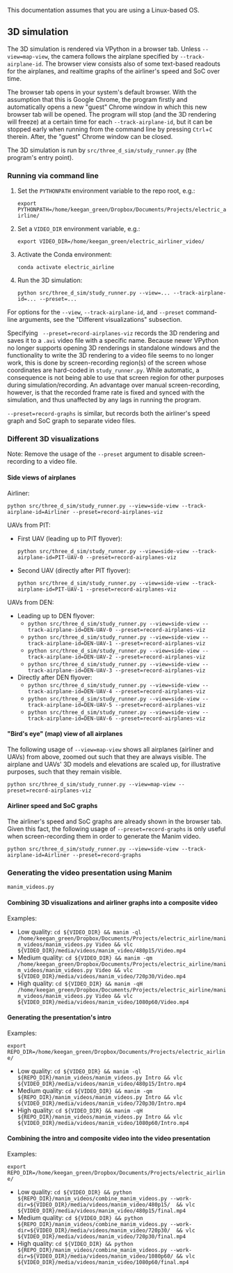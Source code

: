 This documentation assumes that you are using a Linux-based OS.

## 3D simulation

The 3D simulation is rendered via VPython in a browser tab. Unless `--view=map-view`, the camera follows the airplane specified by `--track-airplane-id`. The browser view consists also of some text-based readouts for the airplanes, and realtime graphs of the airliner's speed and SoC over time.

The browser tab opens in your system's default browser. With the assumption that this is Google Chrome, the program firstly and automatically opens a new "guest" Chrome window in which this new browser tab will be opened. The program will stop (and the 3D rendering will freeze) at a certain time for each `--track-airplane-id`, but it can be stopped early when running from the command line by pressing `Ctrl`+`C` therein. After, the "guest" Chrome window can be closed. 

The 3D simulation is run by `src/three_d_sim/study_runner.py` (the program's entry point).

### Running via command line

1. Set the `PYTHONPATH` environment variable to the repo root, e.g.:
    
    `export PYTHONPATH=/home/keegan_green/Dropbox/Documents/Projects/electric_airline/`
    
2. Set a `VIDEO_DIR` environment variable, e.g.:
    
    `export VIDEO_DIR=/home/keegan_green/electric_airliner_video/`
    
3. Activate the Conda environment:
    
    `conda activate electric_airline`
    
4. Run the 3D simulation:
    
    `python src/three_d_sim/study_runner.py --view=... --track-airplane-id=... --preset=...`

For options for the `--view`, `--track-airplane-id`, and `--preset` command-line arguments, see the "Different visualizations" subsection.

Specifying ` --preset=record-airplanes-viz` records the 3D rendering and saves it to a `.avi` video file with a specific name. Because newer VPython no longer supports opening 3D renderings in standalone windows and the functionality to write the 3D rendering to a video file seems to no longer work, this is done by screen-recording region(s) of the screen whose coordinates are hard-coded in `study_runner.py`. While automatic, a consequence is not being able to use that screen region for other purposes during simulation/recording. An advantage over manual screen-recording, however, is that the recorded frame rate is fixed and synced with the simulation, and thus unaffected by any lags in running the program.

`--preset=record-graphs` is similar, but records both the airliner's speed graph and SoC graph to separate video files.

### Different 3D visualizations

Note: Remove the usage of the `--preset` argument to disable screen-recording to a video file.

#### Side views of airplanes

Airliner:

`python src/three_d_sim/study_runner.py --view=side-view --track-airplane-id=Airliner --preset=record-airplanes-viz`

UAVs from PIT:
  - First UAV (leading up to PIT flyover):
    
    `python src/three_d_sim/study_runner.py --view=side-view --track-airplane-id=PIT-UAV-0 --preset=record-airplanes-viz`
    
  - Second UAV (directly after PIT flyover):
    
    `python src/three_d_sim/study_runner.py --view=side-view --track-airplane-id=PIT-UAV-1 --preset=record-airplanes-viz`

UAVs from DEN:
  - Leading up to DEN flyover:
    - `python src/three_d_sim/study_runner.py --view=side-view --track-airplane-id=DEN-UAV-0 --preset=record-airplanes-viz`
    - `python src/three_d_sim/study_runner.py --view=side-view --track-airplane-id=DEN-UAV-1 --preset=record-airplanes-viz`
    - `python src/three_d_sim/study_runner.py --view=side-view --track-airplane-id=DEN-UAV-2 --preset=record-airplanes-viz`
    - `python src/three_d_sim/study_runner.py --view=side-view --track-airplane-id=DEN-UAV-3 --preset=record-airplanes-viz`
  - Directly after DEN flyover:
    - `python src/three_d_sim/study_runner.py --view=side-view --track-airplane-id=DEN-UAV-4 --preset=record-airplanes-viz`
    - `python src/three_d_sim/study_runner.py --view=side-view --track-airplane-id=DEN-UAV-5 --preset=record-airplanes-viz`
    - `python src/three_d_sim/study_runner.py --view=side-view --track-airplane-id=DEN-UAV-6 --preset=record-airplanes-viz`

#### "Bird's eye" (map) view of all airplanes

The following usage of `--view=map-view` shows all airplanes (airliner and UAVs) from above, zoomed out such that they are always visible. The airplane and UAVs' 3D models and elevations are scaled up, for illustrative purposes, such that they remain visible.

`python src/three_d_sim/study_runner.py --view=map-view --preset=record-airplanes-viz`

#### Airliner speed and SoC graphs

The airliner's speed and SoC graphs are already shown in the browser tab. Given this fact, the following usage of `--preset=record-graphs` is only useful when screen-recording them in order to generate the Manim video.

`python src/three_d_sim/study_runner.py --view=side-view --track-airplane-id=Airliner --preset=record-graphs`

### Generating the video presentation using Manim

`manim_videos.py`

#### Combining 3D visualizations and airliner graphs into a composite video

Examples:

- Low quality:    `cd ${VIDEO_DIR} && manim -ql /home/keegan_green/Dropbox/Documents/Projects/electric_airline/manim_videos/manim_videos.py Video && vlc ${VIDEO_DIR}/media/videos/manim_video/480p15/Video.mp4`
- Medium quality: `cd ${VIDEO_DIR} && manim -qm /home/keegan_green/Dropbox/Documents/Projects/electric_airline/manim_videos/manim_videos.py Video && vlc ${VIDEO_DIR}/media/videos/manim_video/720p30/Video.mp4`
- High quality:   `cd ${VIDEO_DIR} && manim -qH /home/keegan_green/Dropbox/Documents/Projects/electric_airline/manim_videos/manim_videos.py Video && vlc ${VIDEO_DIR}/media/videos/manim_video/1080p60/Video.mp4`

#### Generating the presentation's intro

Examples:

`export REPO_DIR=/home/keegan_green/Dropbox/Documents/Projects/electric_airline/`

- Low quality:    `cd ${VIDEO_DIR} && manim -ql ${REPO_DIR}/manim_videos/manim_videos.py Intro && vlc ${VIDEO_DIR}/media/videos/manim_video/480p15/Intro.mp4`
- Medium quality: `cd ${VIDEO_DIR} && manim -qm ${REPO_DIR}/manim_videos/manim_videos.py Intro && vlc ${VIDEO_DIR}/media/videos/manim_video/720p30/Intro.mp4`
- High quality:   `cd ${VIDEO_DIR} && manim -qH ${REPO_DIR}/manim_videos/manim_videos.py Intro && vlc ${VIDEO_DIR}/media/videos/manim_video/1080p60/Intro.mp4`

#### Combining the intro and composite video into the video presentation

Examples:

`export REPO_DIR=/home/keegan_green/Dropbox/Documents/Projects/electric_airline/`

- Low quality:    `cd ${VIDEO_DIR} && python ${REPO_DIR}/manim_videos/combine_manim_videos.py --work-dir=${VIDEO_DIR}/media/videos/manim_video/480p15/  && vlc ${VIDEO_DIR}/media/videos/manim_video/480p15/final.mp4`
- Medium quality: `cd ${VIDEO_DIR} && python ${REPO_DIR}/manim_videos/combine_manim_videos.py --work-dir=${VIDEO_DIR}/media/videos/manim_video/720p30/  && vlc ${VIDEO_DIR}/media/videos/manim_video/720p30/final.mp4`
- High quality:   `cd ${VIDEO_DIR} && python ${REPO_DIR}/manim_videos/combine_manim_videos.py --work-dir=${VIDEO_DIR}/media/videos/manim_video/1080p60/ && vlc ${VIDEO_DIR}/media/videos/manim_video/1080p60/final.mp4`
